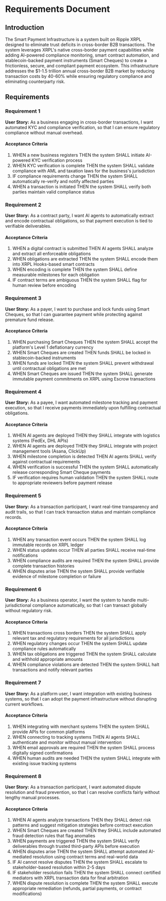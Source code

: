 # Requirements Document

## Introduction

The Smart Payment Infrastructure is a system built on Ripple XRPL designed to eliminate trust deficits in cross-border B2B transactions. The system leverages XRPL's native cross-border payment capabilities while adding AI-powered compliance monitoring, smart contract automation, and stablecoin-backed payment instruments (Smart Cheques) to create a frictionless, secure, and compliant payment ecosystem. This infrastructure addresses the $1-1.5 trillion annual cross-border B2B market by reducing transaction costs by 40-60% while ensuring regulatory compliance and eliminating counterparty risk.

## Requirements

### Requirement 1

**User Story:** As a business engaging in cross-border transactions, I want automated KYC and compliance verification, so that I can ensure regulatory compliance without manual overhead.

#### Acceptance Criteria

1. WHEN a new business registers THEN the system SHALL initiate AI-powered KYC verification process
2. WHEN KYC verification is complete THEN the system SHALL validate compliance with AML and taxation laws for the business's jurisdiction
3. IF compliance requirements change THEN the system SHALL automatically re-verify and notify affected parties
4. WHEN a transaction is initiated THEN the system SHALL verify both parties maintain valid compliance status

### Requirement 2

**User Story:** As a contract party, I want AI agents to automatically extract and encode contractual obligations, so that payment execution is tied to verifiable deliverables.

#### Acceptance Criteria

1. WHEN a digital contract is submitted THEN AI agents SHALL analyze and extract all enforceable obligations
2. WHEN obligations are extracted THEN the system SHALL encode them into XRPL Hooks-based smart contracts
3. WHEN encoding is complete THEN the system SHALL define measurable milestones for each obligation
4. IF contract terms are ambiguous THEN the system SHALL flag for human review before encoding

### Requirement 3

**User Story:** As a payer, I want to purchase and lock funds using Smart Cheques, so that I can guarantee payment while protecting against premature fund release.

#### Acceptance Criteria

1. WHEN purchasing Smart Cheques THEN the system SHALL accept the platform's Level 1 deflationary currency
2. WHEN Smart Cheques are created THEN funds SHALL be locked in stablecoin-backed instruments
3. WHEN funds are locked THEN the system SHALL prevent withdrawal until contractual obligations are met
4. WHEN Smart Cheques are issued THEN the system SHALL generate immutable payment commitments on XRPL using Escrow transactions

### Requirement 4

**User Story:** As a payee, I want automated milestone tracking and payment execution, so that I receive payments immediately upon fulfilling contractual obligations.

#### Acceptance Criteria

1. WHEN AI agents are deployed THEN they SHALL integrate with logistics systems (FedEx, DHL APIs)
2. WHEN AI agents are deployed THEN they SHALL integrate with project management tools (Asana, ClickUp)
3. WHEN milestone completion is detected THEN AI agents SHALL verify against contractual requirements
4. WHEN verification is successful THEN the system SHALL automatically release corresponding Smart Cheque payments
5. IF verification requires human validation THEN the system SHALL route to appropriate reviewers before payment release

### Requirement 5

**User Story:** As a transaction participant, I want real-time transparency and audit trails, so that I can track transaction status and maintain compliance records.

#### Acceptance Criteria

1. WHEN any transaction event occurs THEN the system SHALL log immutable records on XRPL ledger
2. WHEN status updates occur THEN all parties SHALL receive real-time notifications
3. WHEN compliance audits are required THEN the system SHALL provide complete transaction histories
4. WHEN disputes arise THEN the system SHALL provide verifiable evidence of milestone completion or failure

### Requirement 6

**User Story:** As a business operator, I want the system to handle multi-jurisdictional compliance automatically, so that I can transact globally without regulatory risk.

#### Acceptance Criteria

1. WHEN transactions cross borders THEN the system SHALL apply relevant tax and regulatory requirements for all jurisdictions
2. WHEN regulatory changes occur THEN the system SHALL update compliance rules automatically
3. WHEN tax obligations are triggered THEN the system SHALL calculate and withhold appropriate amounts
4. WHEN compliance violations are detected THEN the system SHALL halt transactions and notify relevant parties

### Requirement 7

**User Story:** As a platform user, I want integration with existing business systems, so that I can adopt the payment infrastructure without disrupting current workflows.

#### Acceptance Criteria

1. WHEN integrating with merchant systems THEN the system SHALL provide APIs for common platforms
2. WHEN connecting to tracking systems THEN AI agents SHALL authenticate and monitor without manual intervention
3. WHEN email approvals are required THEN the system SHALL process digitally signed confirmations
4. WHEN human audits are needed THEN the system SHALL integrate with existing issue tracking systems

### Requirement 8

**User Story:** As a transaction participant, I want automated dispute resolution and fraud prevention, so that I can resolve conflicts fairly without lengthy manual processes.

#### Acceptance Criteria

1. WHEN AI agents analyze transactions THEN they SHALL detect risk patterns and suggest mitigation strategies before contract execution
2. WHEN Smart Cheques are created THEN they SHALL include automated fraud detection rules that flag anomalies
3. WHEN payments are triggered THEN the system SHALL verify deliverables through trusted third-party APIs before execution
4. WHEN disputes arise THEN the system SHALL attempt automated AI-mediated resolution using contract terms and real-world data
5. IF AI cannot resolve disputes THEN the system SHALL escalate to stakeholder-based resolution within 2-5 days
6. IF stakeholder resolution fails THEN the system SHALL connect certified mediators with XRPL transaction data for final arbitration
7. WHEN dispute resolution is complete THEN the system SHALL execute appropriate remediation (refunds, partial payments, or contract modifications)